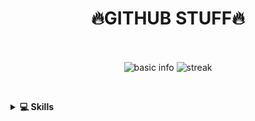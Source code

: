 <h1 align="center">🔥GITHUB STUFF🔥</h1>
<p>&nbsp;</p>
<p align="center">
  <tr>
  <td style="padding=0;width=60%;">
            <img align="center" style="padding=0;" src="https://github-readme-stats.vercel.app/api?username=czechcrown&title_color=FB8C00&text_color=ffffff&bg_color=151515&hide_border=true&hide_title=true&show_icons=true&count_private=true" alt="basic info" />
  </td>
  <td style="padding=0;width=60%;">
            <img align="center" style="padding=0;" src="https://github-readme-streak-stats.herokuapp.com/?user=czechcrown&theme=dark&hide_border=true" alt="streak" />
  </td>
  </tr>
<p>&nbsp;</p>
     <details>
       <summary><b>💻 Skills</b></summary>
       <p>&nbsp;</p>
        <tr>
      <a href="https://bio.site/czech">
        <td style="padding=0;width=60%;">
    <p align="center"><img align="center" style="padding=0;" src="https://github-widgetbox.vercel.app/api/skills?languages=ruby,html&includeNames=true" alt="GitHubWidget Box"></p>
          </td>
      <a href="https://bio.site/czech">
        <td>
    <p align="center"><img align="center" style="padding=0;" src="https://github-widgetbox.vercel.app/api/skills?software=linux,windows&includeNames=true" alt="GitHubWidget Box"></p>
          </td>
         <tr>
    </details>
